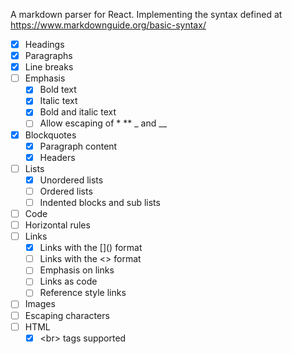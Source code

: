 A markdown parser for React. Implementing the syntax defined at https://www.markdownguide.org/basic-syntax/

- [X] Headings
- [X] Paragraphs
- [X] Line breaks
- [ ] Emphasis
  - [X] Bold text
  - [x] Italic text
  - [X] Bold and italic text
  - [ ] Allow escaping of \* \*\* \_ and \_\_
- [X] Blockquotes
  - [X] Paragraph content
  - [X] Headers
- [ ] Lists
  - [X] Unordered lists
  - [ ] Ordered lists
  - [ ] Indented blocks and sub lists
- [ ] Code
- [ ] Horizontal rules
- [ ] Links
  - [X] Links with the \[\]\(\) format
  - [ ] Links with the <> format
  - [ ] Emphasis on links
  - [ ] Links as code
  - [ ] Reference style links
- [ ] Images
- [ ] Escaping characters
- [ ] HTML
  - [X] \<br\> tags supported
